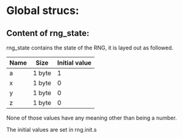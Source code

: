 # Global strucs:

## Content of rng_state:

rng_state contains the state of the RNG, it is layed out as followed.

| Name | Size | Initial value |
|------|------|---------------|
|  a   |1 byte|       1       |
|  x   |1 byte|       0       |
|  y   |1 byte|       0       |
|  z   |1 byte|       0       |

None of those values have any meaning other than being a number.

The initial values are set in rng.init.s
